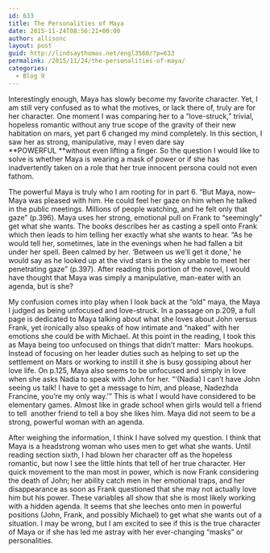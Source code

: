 ```yaml
---
id: 633
title: The Personalities of Maya
date: 2015-11-24T08:56:21+00:00
author: allisonc
layout: post
guid: http://lindsaythomas.net/engl3560/?p=633
permalink: /2015/11/24/the-personalities-of-maya/
categories:
  - Blog 9
---
```

Interestingly enough, Maya has slowly become my favorite character. Yet, I am still very confused as to what the motives, or lack there of, truly are for her character. One moment I was comparing her to a &#8220;love-struck,&#8221; trivial, hopeless romantic without any true scope of the gravity of their new habitation on mars, yet part 6 changed my mind completely. In this section, I saw her as strong, manipulative, may I even dare say **POWERFUL **without even lifting a finger. So the question I would like to solve is whether Maya is wearing a mask of power or if she has inadvertently taken on a role that her true innocent persona could not even fathom.

The powerful Maya is truly who I am rooting for in part 6. &#8220;But Maya, now&#8211;Maya was pleased with him. He could feel her gaze on him when he talked in the public meetings. Millions of people watching, and he felt only that gaze&#8221; (p.396). Maya uses her strong, emotional pull on Frank to &#8220;seemingly&#8221; get what she wants. The books describes her as casting a spell onto Frank which then leads to him telling her exactly what she wants to hear. &#8220;As he would tell her, sometimes, late in the evenings when he had fallen a bit under her spell. Been calmed by her. &#8216;Between us we&#8217;ll get it done,&#8217; he would say as he looked up at the vivd stars in the sky unable to meet her penetrating gaze&#8221; (p.397). After reading this portion of the novel, I would have thought that Maya was simply a manipulative, man-eater with an agenda, but is she?

My confusion comes into play when I look back at the &#8220;old&#8221; maya, the Maya I judged as being unfocused and love-struck. In a passage on p.209, a full page is dedicated to Maya talking about what she loves about John versus Frank, yet ironically also speaks of how intimate and &#8220;naked&#8221; with her emotions she could be with Michael. At this point in the reading, I took this as Maya being too unfocused on things that didn&#8217;t matter:  Mars hookups. Instead of focusing on her leader duties such as helping to set up the settlement on Mars or working to instill it she is busy gossiping about her love life. On p.125, Maya also seems to be unfocused and simply in love when she asks Nadia to speak with John for her. &#8220;&#8216;(Nadia) I can&#8217;t have John seeing us talk! I have to get a message to him, and please, Nadezhda Francine, you&#8217;re my only way.'&#8221; This is what I would have considered to be elementary games. Almost like in grade school when girls would tell a friend to tell  another friend to tell a boy she likes him. Maya did not seem to be a strong, powerful woman with an agenda.

After weighing the information, I think I have solved my question. I think that Maya is a headstrong woman who uses men to get what she wants. Until reading section sixth, I had blown her character off as the hopeless romantic, but now I see the little hints that tell of her true character. Her quick movement to the man most in power, which is now Frank considering the death of John; her ability catch men in her emotional traps, and her disappearance as soon as Frank questioned that she may not actually love him but his power. These variables all show that she is most likely working with a hidden agenda. It seems that she leeches onto men in powerful positions (John, Frank, and possibly Michael) to get what she wants out of a situation. I may be wrong, but I am excited to see if this is the true character of Maya or if she has led me astray with her ever-changing &#8220;masks&#8221; or personalities.